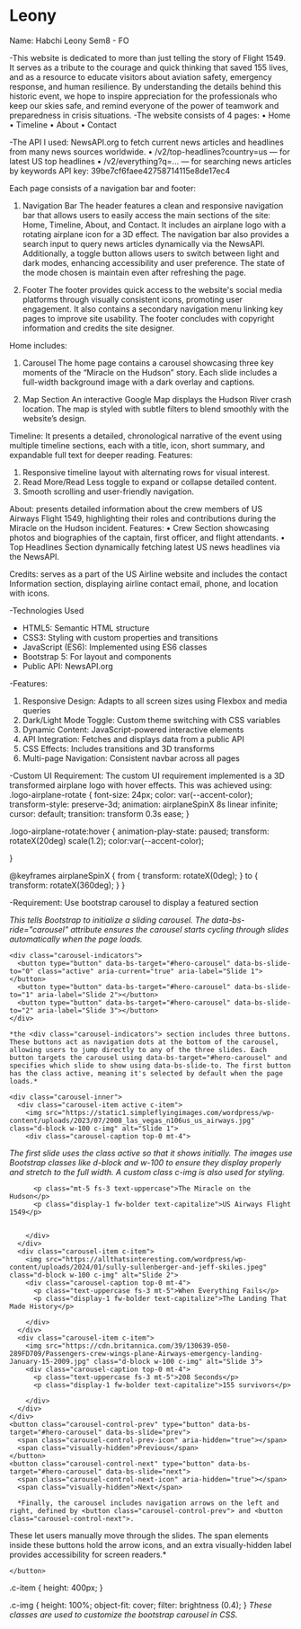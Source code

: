 # Leony
Name: Habchi Leony 
Sem8 - FO

-This website is dedicated to more than just telling the story of Flight 1549. It serves as a tribute to the courage and quick thinking that saved 155 lives, and as a resource to educate visitors about aviation safety, emergency response, and human resilience.
By understanding the details behind this historic event, we hope to inspire appreciation for the professionals who keep our skies safe, and remind everyone of the power of teamwork and preparedness in crisis situations.
-The website consists of 4 pages:
•	Home
•	Timeline 
•	About
•	Contact

-The API I used: NewsAPI.org to fetch current news articles and headlines from many news sources worldwide. 
•	/v2/top-headlines?country=us — for latest US top headlines
•	/v2/everything?q=... — for searching news articles by keywords
API key: 39be7cf6faee42758714115e8de17ec4

Each page consists of a navigation bar and footer:
1.	 Navigation Bar
The header features a clean and responsive navigation bar that allows users to easily access the main sections of the site: Home, Timeline, About, and Contact. 
It includes an airplane logo with a rotating airplane icon for a 3D effect. The navigation bar also provides a search input to query news articles dynamically via the NewsAPI. 
Additionally, a toggle button allows users to switch between light and dark modes, enhancing accessibility and user preference. The state of the mode chosen is maintain even after refreshing the page.

2.	Footer
The footer provides quick access to the website's social media platforms through visually consistent icons, promoting user engagement. It also contains a secondary navigation menu linking key pages to improve site usability. The footer concludes with copyright information and credits the site designer.

 

Home includes:
1.	Carousel
The home page contains a carousel showcasing three key moments of the “Miracle on the Hudson” story. Each slide includes a full-width background image with a dark overlay and captions.


2.	Map Section
An interactive Google Map displays the Hudson River crash location. The map is styled with subtle filters to blend smoothly with the website’s design.


Timeline: It presents a detailed, chronological narrative of the event using multiple timeline sections, each with a title, icon, short summary, and expandable full text for deeper reading.
Features:
1.	Responsive timeline layout with alternating rows for visual interest.
2.	Read More/Read Less toggle to expand or collapse detailed content.
3.	Smooth scrolling and user-friendly navigation.

 

About: presents detailed information about the crew members of US Airways Flight 1549, highlighting their roles and contributions during the Miracle on the Hudson incident.
Features:
•	Crew Section showcasing photos and biographies of the captain, first officer, and flight attendants.
•	Top Headlines Section dynamically fetching latest US news headlines via the NewsAPI.

 

Credits: serves as a part of the US Airline website and includes the contact Information section, displaying airline contact email, phone, and location with icons.




-Technologies Used
- HTML5: Semantic HTML structure
- CSS3: Styling with custom properties and transitions
- JavaScript (ES6): Implemented using ES6 classes
- Bootstrap 5: For layout and components
- Public API: NewsAPI.org


-Features:
1. Responsive Design: Adapts to all screen sizes using Flexbox and media queries
2. Dark/Light Mode Toggle: Custom theme switching with CSS variables
3. Dynamic Content: JavaScript-powered interactive elements
4. API Integration: Fetches and displays data from a public API
5. CSS Effects: Includes transitions and 3D transforms
6. Multi-page Navigation: Consistent navbar across all pages

-Custom UI Requirement:
The custom UI requirement implemented is a 3D transformed airplane logo with hover effects. This was achieved using: 
.logo-airplane-rotate {
  font-size: 24px; 
  color: var(--accent-color);
  transform-style: preserve-3d;
  animation: airplaneSpinX 8s linear infinite;
  cursor: default;
  transition: transform 0.3s ease;
}

.logo-airplane-rotate:hover {
  animation-play-state: paused;
  transform: rotateX(20deg) scale(1.2);
  color:var(--accent-color);
  
}

@keyframes airplaneSpinX {
  from {
    transform: rotateX(0deg);
  }
  to {
    transform: rotateX(360deg);
  }
}








-Requirement: Use bootstrap carousel to display a featured section

 
 
  <div id="hero-carousel" class="carousel slide" data-bs-ride="carousel">    
   
   *This tells Bootstrap to initialize a sliding carousel.
The data-bs-ride="carousel" attribute ensures the carousel starts cycling through slides automatically when the page loads.*

   
    <div class="carousel-indicators">
      <button type="button" data-bs-target="#hero-carousel" data-bs-slide-to="0" class="active" aria-current="true" aria-label="Slide 1"></button>
      <button type="button" data-bs-target="#hero-carousel" data-bs-slide-to="1" aria-label="Slide 2"></button>
      <button type="button" data-bs-target="#hero-carousel" data-bs-slide-to="2" aria-label="Slide 3"></button>
    </div>

    *the <div class="carousel-indicators"> section includes three buttons. These buttons act as navigation dots at the bottom of the carousel, allowing users to jump directly to any of the three slides. Each button targets the carousel using data-bs-target="#hero-carousel" and specifies which slide to show using data-bs-slide-to. The first button has the class active, meaning it's selected by default when the page loads.*

    <div class="carousel-inner">
      <div class="carousel-item active c-item">
        <img src="https://static1.simpleflyingimages.com/wordpress/wp-content/uploads/2023/07/2008_las_vegas_n106us_us_airways.jpg" class="d-block w-100 c-img" alt="Slide 1">
        <div class="carousel-caption top-0 mt-4">
        
*The first slide uses the class active so that it shows initially. The images use Bootstrap classes like d-block and w-100 to ensure they display properly and stretch to the full width. A custom class c-img is also used for styling.*

          <p class="mt-5 fs-3 text-uppercase">The Miracle on the Hudson</p>
          <p class="display-1 fw-bolder text-capitalize">US Airways Flight 1549</p>
          
         
        </div>
      </div>
      <div class="carousel-item c-item">
        <img src="https://allthatsinteresting.com/wordpress/wp-content/uploads/2024/01/sully-sullenberger-and-jeff-skiles.jpeg" class="d-block w-100 c-img" alt="Slide 2">
        <div class="carousel-caption top-0 mt-4">
          <p class="text-uppercase fs-3 mt-5">When Everything Fails</p>
          <p class="display-1 fw-bolder text-capitalize">The Landing That Made History</p>
         
        </div>
      </div>
      <div class="carousel-item c-item">
        <img src="https://cdn.britannica.com/39/130639-050-289FD709/Passengers-crew-wings-plane-Airways-emergency-landing-January-15-2009.jpg" class="d-block w-100 c-img" alt="Slide 3">
        <div class="carousel-caption top-0 mt-4">
          <p class="text-uppercase fs-3 mt-5">208 Seconds</p>
          <p class="display-1 fw-bolder text-capitalize">155 survivors</p>
         
        </div>
      </div>
    </div>
    <button class="carousel-control-prev" type="button" data-bs-target="#hero-carousel" data-bs-slide="prev">
      <span class="carousel-control-prev-icon" aria-hidden="true"></span>
      <span class="visually-hidden">Previous</span>
    </button>
    <button class="carousel-control-next" type="button" data-bs-target="#hero-carousel" data-bs-slide="next">
      <span class="carousel-control-next-icon" aria-hidden="true"></span>
      <span class="visually-hidden">Next</span>

      *Finally, the carousel includes navigation arrows on the left and right, defined by <button class="carousel-control-prev"> and <button class="carousel-control-next">. 
These let users manually move through the slides. The span elements inside these buttons hold the arrow icons, and an extra visually-hidden label provides accessibility for screen readers.*

    </button>
  </div>
 



.c-item {
  height: 400px;
}

.c-img {
  height: 100%;
  object-fit: cover;
  filter: brightness (0.4);
} 
*These classes are used to customize the bootstrap carousel in CSS.*


